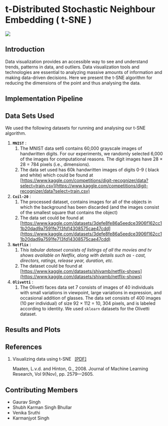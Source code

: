 # t-Distributed Stochastic Neighbour Embedding ( t-SNE )

![](https://github.com/KarmanjyotSingh/tsne/blob/main/gif_data/showgif.gif)

## Introduction

Data visualization provides an accessible way to see and understand trends, patterns in data, and outliers. Data visualization tools and technologies are essential to analyzing massive amounts of information and making data-driven decisions. Here we present the t-SNE algorithm for reducing the dimensions of the point and thus analysing the data.

## Implementation Pipeline


## Data Sets Used 

We used the following datasets for running and analysing our t-SNE algorithm.

1. **`MNIST`** :
    1. The MNIST data set6 contains 60,000 grayscale images of handwritten digits. For our experiments, we randomly selected 6,000 of the images for computational reasons. The digit images have 28 × 28 = 784 pixels (i.e., dimensions). 
    2. The data set used has 60k handwritten images of digits 0-9 ( black and white) which could be found at [https://www.kaggle.com/competitions/digit-recognizer/data?select=train.csv](https://www.kaggle.com/competitions/digit-recognizer/data?select=train.csv)
2. **`Coil-20`** :
    1. The processed dataset, contains images for all of the objects in which the background has been discarded (and the images consist of the smallest square that contains the object)
    2. The data set could be found at [https://www.kaggle.com/datasets/3defe8fe86a5eedce3906f162cc11b20dad9a7591fe713fd14308575cae47cdd](https://www.kaggle.com/datasets/3defe8fe86a5eedce3906f162cc11b20dad9a7591fe713fd14308575cae47cdd)
3. **`Netflix`** :
    1. T*his tabular dataset consists of listings of all the movies and tv shows available on Netflix, along with details such as - cast, directors, ratings, release year, duration, etc.*
    2. The dataset could be found at [https://www.kaggle.com/datasets/shivamb/netflix-shows](https://www.kaggle.com/datasets/shivamb/netflix-shows)
4. **`Olivetti`** : 
    1.   The Olivetti faces data set 7 consists of images of 40 individuals with small variations in viewpoint, large variations in expression, and occasional addition of glasses. The data set consists of 400 images (10 per individual) of size 92 × 112 = 10, 304 pixels, and is labeled according to identity. We used `sklearn` datasets for the Olivetti dataset.
## Results and Plots 

## References 

1. Visualizing data using t-SNE  <a href="https://www.jmlr.org/papers/volume9/vandermaaten08a/vandermaaten08a.pdf">[PDF]</a>

    Maaten, L.v.d. and Hinton, G., 2008. Journal of Machine Learning Research, Vol 9(Nov), pp. 2579—2605.

## Contributing Members 

- Gaurav Singh
- Shubh Karman Singh Bhullar
- Venika Sruthi 
- Karmanjyot Singh